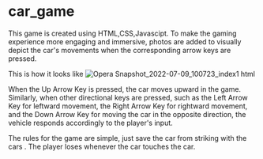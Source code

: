 # car_game
This game is created using HTML,CSS,Javascipt.
To make the gaming experience more engaging and immersive, photos are added to visually depict the car's movements when the corresponding arrow keys are pressed.


This is how it looks like
![Opera Snapshot_2022-07-09_100723_index1 html](https://user-images.githubusercontent.com/76866948/178092821-a3de1b92-62cb-476f-b1bb-6993f6c6db62.png)




When the Up Arrow Key is pressed, the car moves upward in the game. Similarly, when other directional keys are pressed, such as the Left Arrow Key for leftward movement, 
the Right Arrow Key for rightward movement, and the Down Arrow Key for moving the car in the opposite direction, the vehicle responds accordingly to the player's input.


The rules for the game are simple, just save the car from striking with the cars . The player loses whenever the car touches the car.
